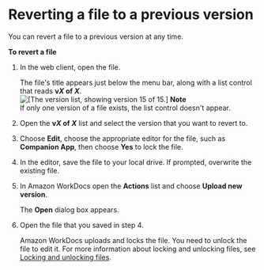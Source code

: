 # Reverting a file to a previous version<a name="revert-version"></a>

You can revert a file to a previous version at any time\.

**To revert a file**

1. In the web client, open the file\.

   The file's title appears just below the menu bar, along with a list control that reads **v*X* of *X***\.  
![\[The version list, showing version 15 of 15.\]](http://docs.aws.amazon.com/workdocs/latest/userguide/images/wd-version-list.png)
**Note**  
If only one version of a file exists, the list control doesn't appear\.

1. Open the **v*X* of *X*** list and select the version that you want to revert to\.

1. Choose **Edit**, choose the appropriate editor for the file, such as **Companion App**, then choose **Yes** to lock the file\.

1. In the editor, save the file to your local drive\. If prompted, overwrite the existing file\.

1. In Amazon WorkDocs open the **Actions** list and choose **Upload new version**\.

   The **Open** dialog box appears\.

1. Open the file that you saved in step 4\.

   Amazon WorkDocs uploads and locks the file\. You need to unlock the file to edit it\. For more information about locking and unlocking files, see [Locking and unlocking files](client_lock_files.md)\.